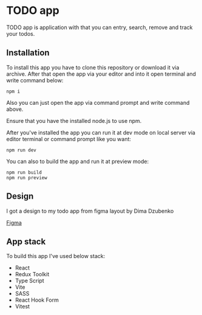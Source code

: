 # TODO app

TODO app is application with that you can entry, search, remove and track your todos.

## Installation

To install this app you have to clone this repository or download it via archive. After that open the app via your editor and into it open terminal
and write command below:

```
npm i
```

Also you can just open the app via command prompt and write command above.

Ensure that you have the installed node.js to use npm.

After you've installed the app you can run it at dev mode on local server via editor terminal or command prompt like you want:

```
npm run dev
```

You can also to build the app and run it at preview mode:

```
npm run build
npm run preview
```

## Design

I got a design to my todo app from figma layout by Dima Dzubenko

[Figma](https://www.figma.com/design/mMcYkKyh45lvLkSutvDGM5/Simple-ToDo-List-Design--Community-?node-id=13-4&t=kcae5sCU4ntl0zAu-0)

## App stack

To build this app I've used below stack:

- React
- Redux Toolkit
- Type Script
- Vite
- SASS
- React Hook Form
- Vitest
